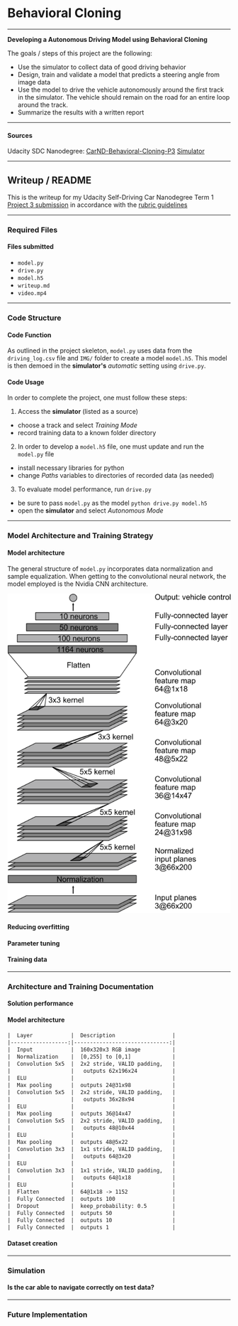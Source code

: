 # **Behavioral Cloning**

---

**Developing a Autonomous Driving Model using Behavioral Cloning**

The goals / steps of this project are the following:
* Use the simulator to collect data of good driving behavior 
* Design, train and validate a model that predicts a steering angle from image data
* Use the model to drive the vehicle autonomously around the first track in the simulator. The vehicle should remain on the road for an entire loop around the track.
* Summarize the results with a written report

---

[//]: # (Image References)

[image1]: ./images/figure_nvidiaCNNarchitecture.png "NVIDIA architecture"
[image2]: ./example_path "example_text"

#### Sources
Udacity SDC Nanodegree: [CarND-Behavioral-Cloning-P3](https://github.com/udacity/CarND-Behavioral-Cloning-P3)
[Simulator](https://github.com/udacity/self-driving-car-sim)

---

## Writeup / README

This is the writeup for my Udacity Self-Driving Car Nanodegree Term 1 [Project 3 submission](https://github.com/liangk7/CarND-Term1-Project3) in accordance with the [rubric guidelines](https://review.udacity.com/#!/rubrics/432/view)

---

### Required Files

#### Files submitted
- `model.py`
- `drive.py`
- `model.h5`
- `writeup.md`
- `video.mp4`

---

### Code Structure

#### Code Function
As outlined in the project skeleton, `model.py` uses data from the `driving_log.csv` file and `IMG/` folder to create a model `model.h5`. This model is then demoed in the **simulator's** *automatic* setting using `drive.py`.

#### Code Usage
In order to complete the project, one must follow these steps:
1) Access the **simulator** (listed as a source)
- choose a track and select *Training Mode*
- record training data to a known folder directory
2) In order to develop a `model.h5` file, one must update and run the `model.py` file
- install necessary libraries for python
- change *Paths* variables to directories of recorded data (as needed)
3) To evaluate model performance, run `drive.py`
- be sure to pass `model.py` as the model `python drive.py model.h5`
- open the **simulator** and select *Autonomous Mode*

---

### Model Architecture and Training Strategy

#### Model architecture
The general structure of `model.py` incorporates data normalization and sample equalization. When getting to the convolutional neural network, the model employed is the Nvidia CNN architecture. 

![alt text][image1]


#### Reducing overfitting


#### Parameter tuning


#### Training data



---

### Architecture and Training Documentation

#### Solution performance


#### Model architecture

	|  Layer			|  Description					|
	|------------------:|------------------------------:|
	|  Input			|  160x320x3 RGB image			|
	|  Normalization 	|  [0,255] to [0,1]				|
	|  Convolution 5x5	|  2x2 stride, VALID padding,	|
	|					|	outputs 62x196x24			|
	|  ELU 				|								|
	|  Max pooling		|  outputs 24@31x98				|
	|  Convolution 5x5	|  2x2 stride, VALID padding,	|
	|					|	outputs 36x28x94			|
	|  ELU 				|								|
	|  Max pooling		|  outputs 36@14x47				|
	|  Convolution 5x5	|  2x2 stride, VALID padding,	|
	|					|	outputs 48@10x44			|
	|  ELU 	 			|								|
	|  Max pooling		|  outputs 48@5x22				|
	|  Convolution 3x3	|  1x1 stride, VALID padding,	|
	|					|	outputs 64@3x20				|
	|  ELU 	 			|								|
	|  Convolution 3x3	|  1x1 stride, VALID padding,	|
	|					|	outputs 64@1x18				|
	|  ELU 	 			|								|
	|  Flatten			|  64@1x18 -> 1152				|
	|  Fully Connected	|  outputs 100					|
	|  Dropout			|  keep_probability: 0.5 		|
	|  Fully Connected	|  outputs 50					|
	|  Fully Connected	|  outputs 10					|
	|  Fully Connected	|  outputs 1					|


#### Dataset creation



---

### Simulation

#### Is the car able to navigate correctly on test data?



---

### Future Implementation

